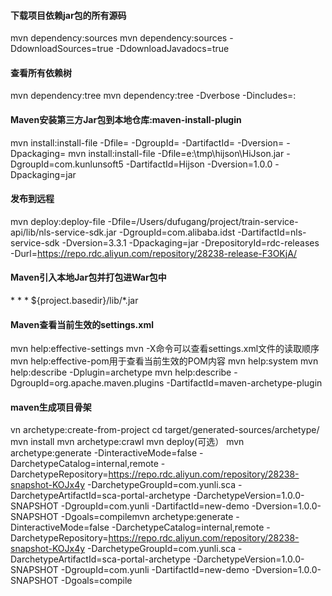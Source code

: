 #### 下载项目依赖jar包的所有源码
mvn dependency:sources
mvn dependency:sources -DdownloadSources=true -DdownloadJavadocs=true

#### 查看所有依赖树
mvn dependency:tree
mvn dependency:tree -Dverbose -Dincludes=<groupId>:<artifactId>

#### Maven安装第三方Jar包到本地仓库:maven-install-plugin
  mvn install:install-file -Dfile= -DgroupId= -DartifactId= -Dversion= -Dpackaging=
  mvn install:install-file  -Dfile=e:\tmp\hijson\HiJson.jar  -DgroupId=com.kunlunsoft5  -DartifactId=Hijson -Dversion=1.0.0 -Dpackaging=jar
#### 发布到远程
mvn deploy:deploy-file -Dfile=/Users/dufugang/project/train-service-api/lib/nls-service-sdk.jar  -DgroupId=com.alibaba.idst  -DartifactId=nls-service-sdk -Dversion=3.3.1 -Dpackaging=jar -DrepositoryId=rdc-releases -Durl=https://repo.rdc.aliyun.com/repository/28238-release-F3OKjA/
#### Maven引入本地Jar包并打包进War包中

<dependency>
    <groupId>*</groupId>
    <artifactId>*</artifactId>
    <version>*</version>
    <systemPath>${project.basedir}/lib/*.jar</systemPath>
</dependency>

#### Maven查看当前生效的settings.xml
mvn help:effective-settings
mvn -X命令可以查看settings.xml文件的读取顺序
mvn help:effective-pom用于查看当前生效的POM内容
mvn help:system
mvn help:describe -Dplugin=archetype
mvn help:describe -DgroupId=org.apache.maven.plugins -DartifactId=maven-archetype-plugin

#### maven生成项目骨架
vn archetype:create-from-project
cd target/generated-sources/archetype/
mvn install
mvn archetype:crawl
mvn deploy(可选）
mvn archetype:generate -DinteractiveMode=false -DarchetypeCatalog=internal,remote -DarchetypeRepository=https://repo.rdc.aliyun.com/repository/28238-snapshot-KOJx4y -DarchetypeGroupId=com.yunli.sca -DarchetypeArtifactId=sca-portal-archetype -DarchetypeVersion=1.0.0-SNAPSHOT -DgroupId=com.yunli -DartifactId=new-demo -Dversion=1.0.0-SNAPSHOT -Dgoals=compilemvn archetype:generate -DinteractiveMode=false -DarchetypeCatalog=internal,remote -DarchetypeRepository=https://repo.rdc.aliyun.com/repository/28238-snapshot-KOJx4y -DarchetypeGroupId=com.yunli.sca -DarchetypeArtifactId=sca-portal-archetype -DarchetypeVersion=1.0.0-SNAPSHOT -DgroupId=com.yunli -DartifactId=new-demo -Dversion=1.0.0-SNAPSHOT -Dgoals=compile
